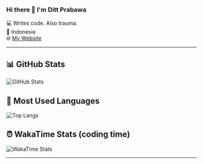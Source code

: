 ### Hi there 👋 I'm Ditt Prabawa

💻 Writes code. Also trauma.  
📍 Indonesia  
🌐 [My Website](https://dittprabawa.my.id)  

---

## 📊 GitHub Stats
![GitHub Stats](https://github-readme-stats.vercel.app/api?username=dittprabawa&show_icons=true&theme=radical)

## 🧠 Most Used Languages
![Top Langs](https://github-readme-stats.vercel.app/api/top-langs/?username=dittprabawa&layout=compact&theme=radical)

## ⏰ WakaTime Stats (coding time)
![WakaTime Stats](https://github-readme-stats.vercel.app/api/wakatime?username=dittprabawa&theme=radical)

---
